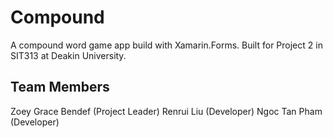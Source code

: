 # Compound
A compound word game app build with Xamarin.Forms. Built for Project 2 in SIT313 at Deakin University. 

## Team Members
Zoey Grace Bendef (Project Leader)
Renrui Liu (Developer)
Ngoc Tan Pham (Developer)
